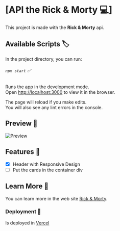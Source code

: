 # [API the Rick & Morty 💻]

This project is made with the **Rick & Morty** api.

## Available Scripts 🏷️

In the project directory, you can run:

###### `npm start` ✅

Runs the app in the development mode.\
Open [http://localhost:3000](http://localhost:3000) to view it in the browser.

The page will reload if you make edits.\
You will also see any lint errors in the console.

## Preview 📰

![Preview](https://user-images.githubusercontent.com/61436653/124366318-84c6a680-dc14-11eb-8aed-6c714c99fed8.jpg)

## Features 📝

- [x] Header with Responsive Design 
- [ ] Put the cards in the container div

## Learn More 🤔

You can learn more in the web site [Rick & Morty](https://rickandmortyapi.com/).


### Deployment 🚀

Is deployed in [Vercel](https://api-rick-and-morty-inwpex0x5-xxareizaxx.vercel.app/)



